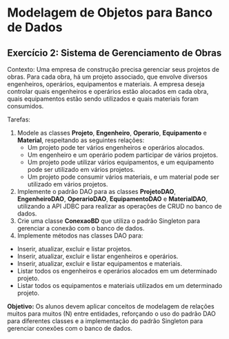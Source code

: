 # Modelagem de Objetos para Banco de Dados

## Exercício 2: Sistema de Gerenciamento de Obras <br/>
Contexto: Uma empresa de construção precisa gerenciar seus projetos de obras. Para cada obra, há um projeto associado, que envolve diversos engenheiros, operários, equipamentos e materiais. A empresa deseja controlar quais engenheiros e operários estão alocados em cada obra, quais equipamentos estão sendo utilizados e quais materiais foram consumidos.

Tarefas:
1. Modele as classes **Projeto**, **Engenheiro**, **Operario**, **Equipamento** e **Material**, respeitando as seguintes relações:
    - Um projeto pode ter vários engenheiros e operários alocados.
    - Um engenheiro e um operário podem participar de vários projetos.
    - Um projeto pode utilizar vários equipamentos, e um equipamento pode ser utilizado em vários projetos.
    - Um projeto pode consumir vários materiais, e um material pode ser utilizado em vários projetos.
2. Implemente o padrão DAO para as classes **ProjetoDAO**, **EngenheiroDAO**, **OperarioDAO**, **EquipamentoDAO** e **MaterialDAO**, utilizando a API JDBC para realizar as operações de CRUD no banco de dados.
3. Crie uma classe **ConexaoBD** que utiliza o padrão Singleton para gerenciar a conexão com o banco de dados.
4. Implemente métodos nas classes DAO para:
- Inserir, atualizar, excluir e listar projetos.
- Inserir, atualizar, excluir e listar engenheiros e operários.
- Inserir, atualizar, excluir e listar equipamentos e materiais.
- Listar todos os engenheiros e operários alocados em um determinado projeto.
- Listar todos os equipamentos e materiais utilizados em um determinado projeto.

**Objetivo:** Os alunos devem aplicar conceitos de modelagem de relações muitos para muitos (N) entre entidades, reforçando o uso do padrão DAO para diferentes classes e a implementação do padrão Singleton para gerenciar conexões com o banco de dados.
